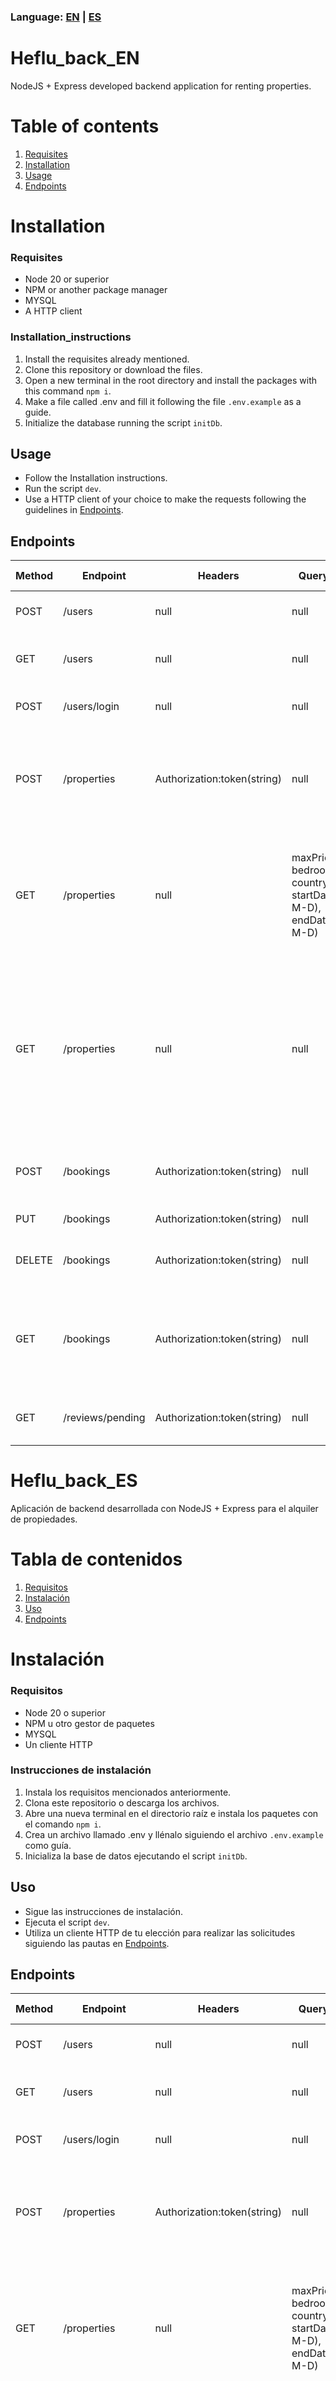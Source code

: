 
### Language: [EN](#heflu_back_en) | [ES](#heflu_back_es)  
# Heflu_back_EN

NodeJS + Express developed backend application for renting properties.

# Table of contents
1. [Requisites](#requisites)  
2. [Installation](#installation_instructions)
3. [Usage](#usage)  
4. [Endpoints](#endpoints)

# Installation

### Requisites
- Node 20 or superior
- NPM or another package manager
- MYSQL
- A HTTP client
### Installation_instructions
1. Install the requisites already mentioned.
2. Clone this repository or download the files.
3. Open a new terminal in the root directory and install the packages with this command `npm i`.
4. Make a file called .env and fill it following the file `.env.example` as a guide.
5. Initialize the database running the script  `initDb`.

## Usage
 - Follow the Installation instructions.
 - Run the script `dev`.
 - Use a HTTP client of your choice to make the requests following the guidelines in [Endpoints](#endpoihts).
## Endpoints
|Method|Endpoint|Headers|Query Params|Path Params|Description|Example Input|Standard Output
|--|--|--|--|--|--|--|--|
|POST|/users|null|null|null|Creates a new user| email:string, password:string, name:string, avatar:picture, bio:string|"status":  "ok", "message":  "Usuario creado"
|GET |/users  |null|null|id (int)|Shows user data  | null |"data":  { "user":  {"id": int,"email":  string,"name":string,"avatar": string, "bio":string","created_at": Date ,"media_rating": Float}}
|POST|/users/login|null|null|null|Sends authorization token|"email":string, "password":string|"message":  "Conectado correctamente","data":{"token": string}
|POST|/properties|Authorization:token(string)|null|null|Creates a new property|name:string, description:strings, type:enum['Chalet', 'Apartamento', 'Casa rural', 'Otros'], location:string, country:string, price:int, area:int, bedrooms:int, bathrooms:int | "status":  "ok", "message":  "Propiedad registrada"
|GET|/properties|null|maxPrice:float, bedrooms:int, country:string, startDate:date(Y-M-D), endDate:date(Y-M-D)|null|Shows all properties|null|"status":  "ok", "data": array[ { "id":  int, "title":  string, "description": string, "type": string, "location":string, "country": string, "price":  float, "area":  int, "bedrooms":  int, "bathrooms": int, "property_images":  array[string], "owner_id":  int, "name":  string, "avatar": string ,"media_rating":  float}]
|GET|/properties|null|null|id(int)|Show a property in detail|null|{"status":  "ok", "data": { "id": int, "title":string, "description":string, "type": string, "location": string, "country": string, "price": float, "area": int, "bedrooms": int,"bathrooms": int, "property_images": array[string], "owner_id":  int , "name":  string , "avatar":  string , "media_rating": float, "reviews": array[ { "user_id":  int, "name": string, "avatar": string, "rev_type": as_owner/as_tenant, "id":int, "comment":string, "rating":int, "created_at":Date}]}}
|POST|/bookings|Authorization:token(string)|null|null|Creates a new booking| "id":int,"starting_date":date(Y-M-D),"ending_date":date(Y-M-D) | "status":  "ok", "message":"Reserva creada con éxito, cuando el casero decida si acepta la reserva se notificará por email."
|PUT|/bookings|Authorization:token(string)|null|id(int)|Confirms a booking|null|"status":"ok","message":"¡Reserva confirmada!"
|DELETE|/bookings|Authorization:token(string)|null|id(int)| Deletes a booking from database|null|"status":"ok","message":"Reserva eliminada con éxito"
|GET|/bookings|Authorization:token(string)|null|null|Shows all pending bookings to confirm |null|"status":"ok", "data":  array[ {"id":  int, "tenant_id":  int, "property_id":  int, "property": string, "location":string, "images":  array[string], "tenant": "string" , "starting_date":date , "ending_date":  date ,"total_price": float}]
|GET|/reviews/pending|Authorization:token(string)|null|null|Shows all pending reviews|null|"data": array[{"id": int, "tenant_id": int, "property_images":  array[string], "title": string,"owner_id": int}]
# Heflu_back_ES

Aplicación de backend desarrollada con NodeJS + Express para el alquiler de propiedades.

# Tabla de contenidos

1. [Requisitos](#requisitos)
2. [Instalación](#instrucciones_de_instalación)
3. [Uso](#uso)
4. [Endpoints](#endpoints)

# Instalación

### Requisitos

-   Node 20 o superior
-   NPM u otro gestor de paquetes
-   MYSQL
-   Un cliente HTTP

### Instrucciones de instalación

1. Instala los requisitos mencionados anteriormente.
2. Clona este repositorio o descarga los archivos.
3. Abre una nueva terminal en el directorio raíz e instala los paquetes con el comando `npm i`.
4. Crea un archivo llamado .env y llénalo siguiendo el archivo `.env.example` como guía.
5. Inicializa la base de datos ejecutando el script `initDb`.

## Uso

-   Sigue las instrucciones de instalación.
-   Ejecuta el script `dev`.
-   Utiliza un cliente HTTP de tu elección para realizar las solicitudes siguiendo las pautas en [Endpoints](#endpoints).


## Endpoints
|Method|Endpoint|Headers|Query Params|Path Params|Description|Example Input|Standard Output
|--|--|--|--|--|--|--|--|
|POST|/users|null|null|null|Crea un nuevo usuario| email:string, password:string, name:string, avatar:picture, bio:string|"status":  "ok", "message":  "Usuario creado"
|GET |/users  |null|null|id (int)|Muestra la información del usuario | null |"data":  { "user":  {"id": int,"email":  string,"name":string,"avatar": string, "bio":string","created_at": Date ,"media_rating": Float}}
|POST|/users/login|null|null|null|Envía el token de autenticación |"email":string, "password":string|"message":  "Conectado correctamente","data":{"token": string}
|POST|/properties|Authorization:token(string)|null|null|Crea una nueva propiedad|name:string, description:strings, type:enum['Chalet', 'Apartamento', 'Casa rural', 'Otros'], location:string, country:string, price:int, area:int, bedrooms:int, bathrooms:int | "status":  "ok", "message":  "Propiedad registrada"
|GET|/properties|null|maxPrice:float, bedrooms:int, country:string, startDate:date(Y-M-D), endDate:date(Y-M-D)|null|Muestra todas las propiedades |null|"status":  "ok", "data": array[ { "id":  int, "title":  string, "description": string, "type": string, "location":string, "country": string, "price":  float, "area":  int, "bedrooms":  int, "bathrooms": int, "property_images":  array[string], "owner_id":  int, "name":  string, "avatar": string ,"media_rating":  float}]
|GET|/properties|null|null|id(int)|Muestra una propiedad al detalle |null|{"status":  "ok", "data": { "id": int, "title":string, "description":string, "type": string, "location": string, "country": string, "price": float, "area": int, "bedrooms": int,"bathrooms": int, "property_images": array[string], "owner_id":  int , "name":  string , "avatar":  string , "media_rating": float, "reviews": array[ { "user_id":  int, "name": string, "avatar": string, "rev_type": as_owner/as_tenant, "id":int, "comment":string, "rating":int, "created_at":Date}]}}
|POST|/bookings|Authorization:token(string)|null|null|Agenda una nueva reserva | "id":int,"starting_date":date(Y-M-D),"ending_date":date(Y-M-D) | "status":  "ok", "message":"Reserva creada con éxito, cuando el casero decida si acepta la reserva se notificará por email."
|PUT|/bookings|Authorization:token(string)|null|id(int)|Confirma una reserva |null|"status":"ok","message":"¡Reserva confirmada!"
|DELETE|/bookings|Authorization:token(string)|null|id(int)| Borra una reserva de la base de datos |null|"status":"ok","message":"Reserva eliminada con éxito"
|GET|/bookings|Authorization:token(string)|null|null|Muestra todas las reservas por confirmar |null|"status":"ok", "data":  array[ {"id":  int, "tenant_id":  int, "property_id":  int, "property": string, "location":string, "images":  array[string], "tenant": "string" , "starting_date":date , "ending_date":  date ,"total_price": float}]
|GET|/reviews/pending|Authorization:token(string)|null|null|Muestra todas reseñas pendientes |null|"data": array[{"id": int, "tenant_id": int, "property_images":  array[string], "title": string,"owner_id": int}]
